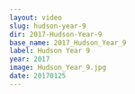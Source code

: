 ```yaml
---
layout: video
slug: hudson-year-9
dir: 2017-Hudson-Year-9
base_name: 2017_Hudson_Year_9
label: Hudson Year 9
year: 2017
image: Hudson_Year_9.jpg
date: 20170125
---
```

